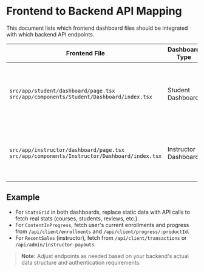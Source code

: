 # Frontend to Backend API Mapping

This document lists which frontend dashboard files should be integrated with which backend API endpoints.

| Frontend File | Dashboard Type | Backend API Endpoint(s) | Notes |
|--------------|---------------|-------------------------|-------|
| `src/app/student/dashboard/page.tsx`<br/>`src/app/components/Student/Dashboard/index.tsx` | Student Dashboard | `/api/client/enrollments`<br/>`/api/client/progress/:productId`<br/>`/api/client/notifications`<br/>`/api/client/transactions`<br/>`/api/client/user-subscriptions` | For stats, content in progress, certificates, reminders, etc. Replace hardcoded/sample data with API calls. |
| `src/app/instructor/dashboard/page.tsx`<br/>`src/app/components/Instructor/Dashboard/index.tsx` | Instructor Dashboard | `/api/courses`<br/>`/api/client/transactions`<br/>`/api/admin/instructor-payouts`<br/>`/api/client/community-posts` | For stats, overall sales, recent sales, events, etc. Replace hardcoded/sample data with API calls. |

## Example
- For `StatsGrid` in both dashboards, replace static data with API calls to fetch real stats (courses, students, reviews, etc.).
- For `ContentInProgress`, fetch user's current enrollments and progress from `/api/client/enrollments` and `/api/client/progress/:productId`.
- For `RecentSales` (instructor), fetch from `/api/client/transactions` or `/api/admin/instructor-payouts`.

> **Note:** Adjust endpoints as needed based on your backend's actual data structure and authentication requirements.
